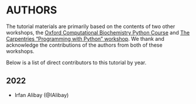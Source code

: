 # AUTHORS

The tutorial materials are primarily based on the contents of two other
workshops, the [Oxford Computational Biochemistry Python Course](https://github.com/bigginlab/OxCompBio/tree/master/tutorials/Python)
and [The Carpentries “Programming with Python” workshop](https://swcarpentry.github.io/python-novice-inflammation/).
We thank and acknowledge the contributions of the authors from both of these workshops.

Below is a list of direct contributors to this tutorial by year.

## 2022
- Irfan Alibay (@IAlibay)

